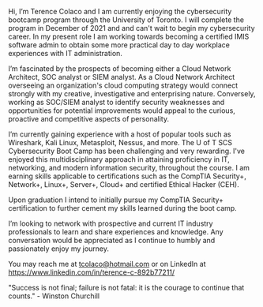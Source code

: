 Hi, I’m Terence Colaco and I am currently enjoying the cybersecurity bootcamp program through the University of Toronto. I will complete the program in December of 2021 and and can't wait to begin my cybersecurity career. In my present role I am working towards becoming a certified IMIS software admin to obtain some more practical day to day workplace experiences with IT administration.

I’m fascinated by the prospects of becoming either a Cloud Network Architect, SOC analyst or SIEM analyst. As a Cloud Network Architect overseeing an organization's cloud computing strategy would connect strongly with my creative, investigative and enterprising nature. Conversely, working as SOC/SIEM analyst to identify security weaknesses and opportunities for potential improvements would appeal to the curious, proactive and competitive aspects of personality.

I’m currently gaining experience with a host of popular tools such as Wireshark, Kali Linux, Metasploit, Nessus, and more. The U of T SCS Cybersecurity Boot Camp has been challenging and very rewarding. I've enjoyed this multidisciplinary approach in attaining proficiency in IT, networking, and modern information security, throughout the course. I am earning skills applicable to certifications such as the CompTIA Security+, Network+, Linux+, Server+, Cloud+ and certified Ethical Hacker (CEH).

Upon graduation I intend to initially pursue my CompTIA Security+ certification to further cement my skills learned during the boot camp.

I’m looking to network with prospective and current IT industry professionals to learn and share experiences and knowledge. Any conversation would be appreciated as I continue to humbly and passionately enjoy my journey.

You may reach me at tcolaco@hotmail.com or on LinkedIn at https://www.linkedin.com/in/terence-c-892b77211/

"Success is not final; failure is not fatal: it is the courage to continue that counts." - Winston Churchill
